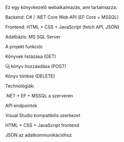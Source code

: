 Ez egy könyvkezelő webalkalmazás, ami tartalmazza:

Backend: C# / .NET Core Web API (EF Core + MSSQL)

Frontend: HTML + CSS + JavaScript (fetch API, JSON)

Adatbázis: MS SQL Server

A projekt funkciói:

Könyvek listázása (GET)

Új könyv hozzáadása (POST)

Könyv törlése (DELETE)

Technológiák:

.NET + EF + MSSQL a szerveren

API endpointok

Visual Studio kompatibilis szerkezet

HTML + CSS + JavaScript frontend

JSON az adatkommunikációhoz
